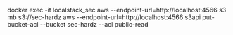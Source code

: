 docker exec -it localstack_sec 
aws --endpoint-url=http://localhost:4566 s3 mb s3://sec-hardz
aws --endpoint-url=http://localhost:4566 s3api put-bucket-acl --bucket sec-hardz --acl public-read